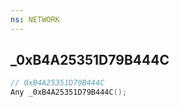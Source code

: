 ```yaml
---
ns: NETWORK
---
```

## _0xB4A25351D79B444C

```c
// 0xB4A25351D79B444C
Any _0xB4A25351D79B444C();
```


